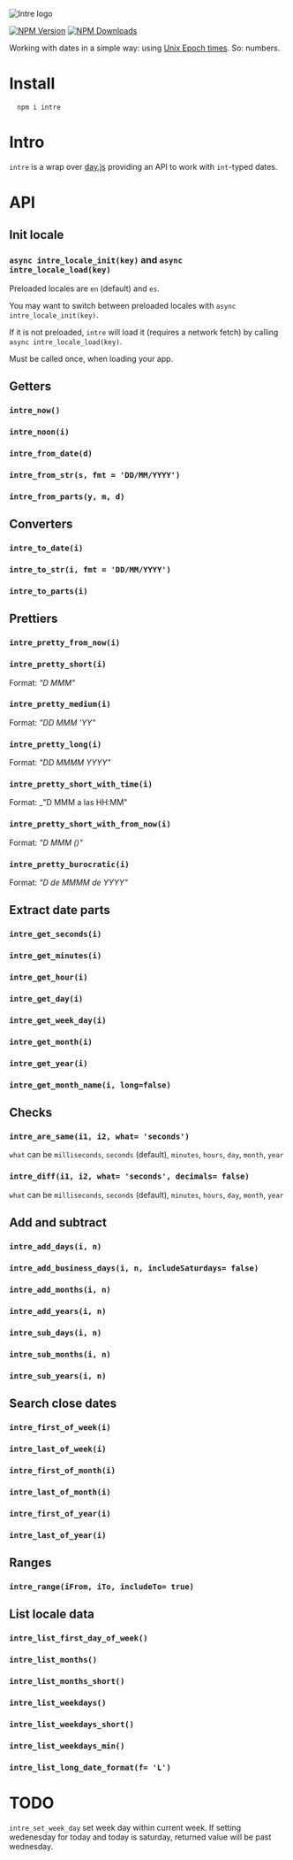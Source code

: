![Intre logo](https://www.afialapis.com/os/intre/logo.png)

[![NPM Version](https://badge.fury.io/js/intre.svg)](https://www.npmjs.com/package/intre)
[![NPM Downloads](https://img.shields.io/npm/dm/intre.svg?style=flat)](https://www.npmjs.com/package/intre)

Working with dates in a simple way: using [Unix Epoch times](https://en.wikipedia.org/wiki/Unix_time). So: numbers.

# Install

```
  npm i intre
```

# Intro

`intre` is a wrap over [day.js](https://day.js.org/) providing an API to work with `int`-typed dates.


# API

## Init locale

### `async intre_locale_init(key)` and `async intre_locale_load(key)`

Preloaded locales are `en` (default) and `es`.

You may want to switch between preloaded locales with `async intre_locale_init(key)`. 

If it is not preloaded, `intre` will load it (requires a network fetch) by calling `async intre_locale_load(key)`.

Must be called once, when loading your app.

## Getters

### `intre_now()`

### `intre_noon(i)`

### `intre_from_date(d)`

### `intre_from_str(s, fmt = 'DD/MM/YYYY')`

### `intre_from_parts(y, m, d)`

## Converters

### `intre_to_date(i)`

### `intre_to_str(i, fmt = 'DD/MM/YYYY')`

### `intre_to_parts(i)`


## Prettiers

### `intre_pretty_from_now(i)`

### `intre_pretty_short(i)`

Format: _"D MMM"_

### `intre_pretty_medium(i)`

Format: _"DD MMM 'YY"_

### `intre_pretty_long(i)`
  
Format: _"DD MMMM YYYY"_

### `intre_pretty_short_with_time(i)`
  
Format: _"D MMM a las HH:MM"

### `intre_pretty_short_with_from_now(i)`
  
Format: _"D MMM (<from Now>)"_

### `intre_pretty_burocratic(i)`
  
Format: _"D de MMMM de YYYY"_


## Extract date parts

### `intre_get_seconds(i)`

### `intre_get_minutes(i)`

### `intre_get_hour(i)`

### `intre_get_day(i)`

### `intre_get_week_day(i)`

### `intre_get_month(i)`

### `intre_get_year(i)`

### `intre_get_month_name(i, long=false)`


## Checks

### `intre_are_same(i1, i2, what= 'seconds')`

`what` can be `milliseconds`, `seconds` (default), `minutes`, `hours`, `day`, `month`, `year`

### `intre_diff(i1, i2, what= 'seconds', decimals= false)`

`what` can be `milliseconds`, `seconds` (default), `minutes`, `hours`, `day`, `month`, `year`

##  Add and subtract

### `intre_add_days(i, n)`

### `intre_add_business_days(i, n, includeSaturdays= false)`

### `intre_add_months(i, n)`

### `intre_add_years(i, n)`

### `intre_sub_days(i, n)`

### `intre_sub_months(i, n)`

### `intre_sub_years(i, n)`

## Search close dates

### `intre_first_of_week(i)`

### `intre_last_of_week(i)`

### `intre_first_of_month(i)`

### `intre_last_of_month(i)`

### `intre_first_of_year(i)`

### `intre_last_of_year(i)`


## Ranges

### `intre_range(iFrom, iTo, includeTo= true)`


## List locale data


### `intre_list_first_day_of_week()`

### `intre_list_months()`

### `intre_list_months_short()`

### `intre_list_weekdays()`

### `intre_list_weekdays_short()`

### `intre_list_weekdays_min()`

### `intre_list_long_date_format(f= 'L')`


# TODO

`intre_set_week_day` set week day within current week.
If setting wedenesday for today and today is saturday, returned value will be past wednesday.